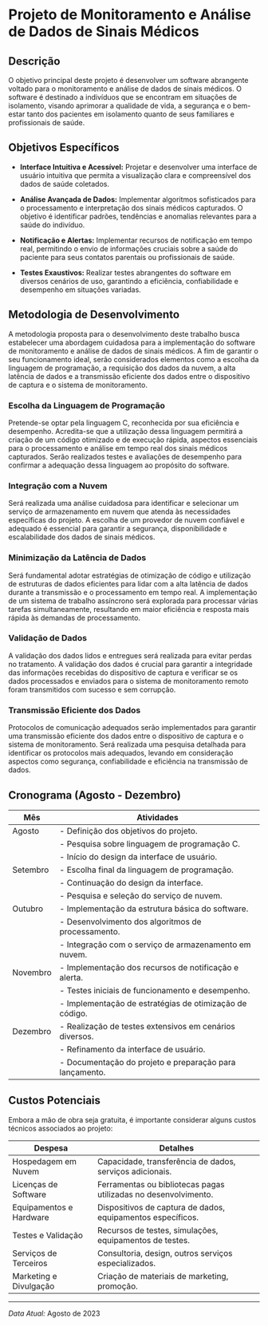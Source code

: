 # Projeto de Monitoramento e Análise de Dados de Sinais Médicos

## Descrição

O objetivo principal deste projeto é desenvolver um software abrangente voltado para o monitoramento e análise de dados de sinais médicos. O software é destinado a indivíduos que se encontram em situações de isolamento, visando aprimorar a qualidade de vida, a segurança e o bem-estar tanto dos pacientes em isolamento quanto de seus familiares e profissionais de saúde.

## Objetivos Específicos

- **Interface Intuitiva e Acessível:** Projetar e desenvolver uma interface de usuário intuitiva que permita a visualização clara e compreensível dos dados de saúde coletados.

- **Análise Avançada de Dados:** Implementar algoritmos sofisticados para o processamento e interpretação dos sinais médicos capturados. O objetivo é identificar padrões, tendências e anomalias relevantes para a saúde do indivíduo.

- **Notificação e Alertas:** Implementar recursos de notificação em tempo real, permitindo o envio de informações cruciais sobre a saúde do paciente para seus contatos parentais ou profissionais de saúde.

- **Testes Exaustivos:** Realizar testes abrangentes do software em diversos cenários de uso, garantindo a eficiência, confiabilidade e desempenho em situações variadas.

## Metodologia de Desenvolvimento

A metodologia proposta para o desenvolvimento deste trabalho busca estabelecer uma abordagem cuidadosa para a implementação do software de monitoramento e análise de dados de sinais médicos. A fim de garantir o seu funcionamento ideal, serão considerados elementos como a escolha da linguagem de programação, a requisição dos dados da nuvem, a alta latência de dados e a transmissão eficiente dos dados entre o dispositivo de captura e o sistema de monitoramento.

### Escolha da Linguagem de Programação

Pretende-se optar pela linguagem C, reconhecida por sua eficiência e desempenho. Acredita-se que a utilização dessa linguagem permitirá a criação de um código otimizado e de execução rápida, aspectos essenciais para o processamento e análise em tempo real dos sinais médicos capturados. Serão realizados testes e avaliações de desempenho para confirmar a adequação dessa linguagem ao propósito do software.

### Integração com a Nuvem

Será realizada uma análise cuidadosa para identificar e selecionar um serviço de armazenamento em nuvem que atenda às necessidades específicas do projeto. A escolha de um provedor de nuvem confiável e adequado é essencial para garantir a segurança, disponibilidade e escalabilidade dos dados de sinais médicos.

### Minimização da Latência de Dados

Será fundamental adotar estratégias de otimização de código e utilização de estruturas de dados eficientes para lidar com a alta latência de dados durante a transmissão e o processamento em tempo real. A implementação de um sistema de trabalho assíncrono será explorada para processar várias tarefas simultaneamente, resultando em maior eficiência e resposta mais rápida às demandas de processamento.

### Validação de Dados

A validação dos dados lidos e entregues será realizada para evitar perdas no tratamento. A validação dos dados é crucial para garantir a integridade das informações recebidas do dispositivo de captura e verificar se os dados processados e enviados para o sistema de monitoramento remoto foram transmitidos com sucesso e sem corrupção.

### Transmissão Eficiente dos Dados

Protocolos de comunicação adequados serão implementados para garantir uma transmissão eficiente dos dados entre o dispositivo de captura e o sistema de monitoramento. Será realizada uma pesquisa detalhada para identificar os protocolos mais adequados, levando em consideração aspectos como segurança, confiabilidade e eficiência na transmissão de dados.

## Cronograma (Agosto - Dezembro)

| Mês       | Atividades                                     |
|-----------|------------------------------------------------|
| Agosto    | - Definição dos objetivos do projeto.          |
|           | - Pesquisa sobre linguagem de programação C.   |
|           | - Início do design da interface de usuário.    |
| Setembro  | - Escolha final da linguagem de programação.   |
|           | - Continuação do design da interface.         |
|           | - Pesquisa e seleção do serviço de nuvem.     |
| Outubro   | - Implementação da estrutura básica do software. |
|           | - Desenvolvimento dos algoritmos de processamento. |
|           | - Integração com o serviço de armazenamento em nuvem. |
| Novembro  | - Implementação dos recursos de notificação e alerta. |
|           | - Testes iniciais de funcionamento e desempenho. |
|           | - Implementação de estratégias de otimização de código. |
| Dezembro  | - Realização de testes extensivos em cenários diversos. |
|           | - Refinamento da interface de usuário.         |
|           | - Documentação do projeto e preparação para lançamento. |

## Custos Potenciais

Embora a mão de obra seja gratuita, é importante considerar alguns custos técnicos associados ao projeto:

| Despesa                   | Detalhes                           |
|--------------------------|-----------------------------------|
| Hospedagem em Nuvem      | Capacidade, transferência de dados, serviços adicionais. |
| Licenças de Software     | Ferramentas ou bibliotecas pagas utilizadas no desenvolvimento. |
| Equipamentos e Hardware  | Dispositivos de captura de dados, equipamentos específicos. |
| Testes e Validação       | Recursos de testes, simulações, equipamentos de testes. |
| Serviços de Terceiros    | Consultoria, design, outros serviços especializados. |
| Marketing e Divulgação   | Criação de materiais de marketing, promoção. |

---

*Data Atual:* Agosto de 2023

